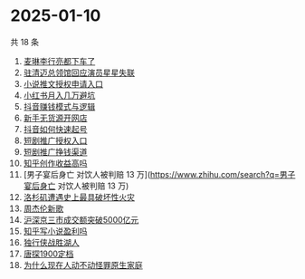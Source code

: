 # 2025-01-10

共 18 条

<!-- BEGIN ZHIHUSEARCH -->
<!-- 最后更新时间 Fri Jan 10 2025 18:23:02 GMT+0800 (China Standard Time) -->
1. [麦琳李行亮都下车了](https://www.zhihu.com/search?q=麦琳李行亮都下车了)
1. [驻清迈总领馆回应演员星星失联](https://www.zhihu.com/search?q=驻清迈总领馆回应演员星星失联)
1. [小说推文授权申请入口](https://www.zhihu.com/search?q=小说推文授权申请入口)
1. [小红书月入几万避坑](https://www.zhihu.com/search?q=小红书月入几万避坑)
1. [抖音赚钱模式与逻辑](https://www.zhihu.com/search?q=抖音赚钱模式与逻辑)
1. [新手无货源开网店](https://www.zhihu.com/search?q=新手无货源开网店)
1. [抖音如何快速起号](https://www.zhihu.com/search?q=抖音如何快速起号)
1. [短剧推广授权入口](https://www.zhihu.com/search?q=短剧推广授权入口)
1. [短剧推广挣钱渠道](https://www.zhihu.com/search?q=短剧推广挣钱渠道)
1. [知乎创作收益高吗](https://www.zhihu.com/search?q=知乎创作收益高吗)
1. [男子宴后身亡 对饮人被判赔 13 万](https://www.zhihu.com/search?q=男子宴后身亡 对饮人被判赔 13 万)
1. [洛杉矶遭遇史上最具破坏性火灾](https://www.zhihu.com/search?q=洛杉矶遭遇史上最具破坏性火灾)
1. [周杰伦新歌](https://www.zhihu.com/search?q=周杰伦新歌)
1. [沪深京三市成交额突破5000亿元](https://www.zhihu.com/search?q=沪深京三市成交额突破5000亿元)
1. [知乎写小说盈利吗](https://www.zhihu.com/search?q=知乎写小说盈利吗)
1. [独行侠战胜湖人](https://www.zhihu.com/search?q=独行侠战胜湖人)
1. [唐探1900定档](https://www.zhihu.com/search?q=唐探1900定档)
1. [为什么现在人动不动怪罪原生家庭](https://www.zhihu.com/search?q=为什么现在人动不动怪罪原生家庭)
<!-- END ZHIHUSEARCH -->
